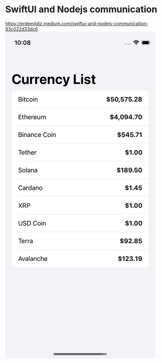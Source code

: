 # SwiftUI  and Nodejs communication

https://erdemildiz.medium.com/swiftui-and-nodejs-communication-93c022d33dc6
![App](https://github.com/erdemildiz/socket-demo-app/blob/main/images/Simulator_Screen_Shot_-_iPhone_13_mini_-_2021-12-23_at_22.08.17.png)
